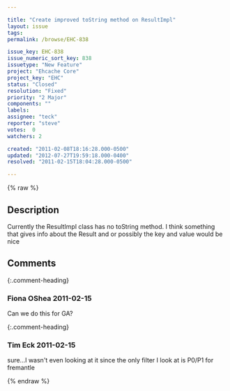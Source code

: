 ```yaml
---

title: "Create improved toString method on ResultImpl"
layout: issue
tags: 
permalink: /browse/EHC-838

issue_key: EHC-838
issue_numeric_sort_key: 838
issuetype: "New Feature"
project: "Ehcache Core"
project_key: "EHC"
status: "Closed"
resolution: "Fixed"
priority: "2 Major"
components: ""
labels: 
assignee: "teck"
reporter: "steve"
votes:  0
watchers: 2

created: "2011-02-08T18:16:28.000-0500"
updated: "2012-07-27T19:59:18.000-0400"
resolved: "2011-02-15T18:04:28.000-0500"

---
```




{% raw %}



## Description

<div markdown="1" class="description">

Currently the ResultImpl class has no toString method. I think something that gives info about the Result and or possibly the key and value would be nice

</div>

## Comments


{:.comment-heading}
### **Fiona OShea** <span class="date">2011-02-15</span>

<div markdown="1" class="comment">

Can we do this for GA?

</div>


{:.comment-heading}
### **Tim Eck** <span class="date">2011-02-15</span>

<div markdown="1" class="comment">

sure...I wasn't even looking at it since the only filter I look at is P0/P1 for fremantle


</div>



{% endraw %}
